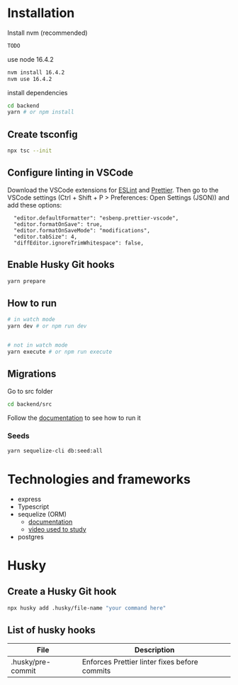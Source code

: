 # Installation

Install nvm (recommended)

```sh
TODO
```

use node 16.4.2

```sh
nvm install 16.4.2
nvm use 16.4.2
```

install dependencies

```sh
cd backend
yarn # or npm install
```

## Create tsconfig

```sh
npx tsc --init
```

## Configure linting in VSCode

Download the VSCode extensions for [ESLint](https://marketplace.visualstudio.com/items?itemName=dbaeumer.vscode-eslint) and [Prettier](https://marketplace.visualstudio.com/items?itemName=esbenp.prettier-vscode). Then go to the VSCode settings (Ctrl + Shift + P > Preferences: Open Settings (JSON)) and add these options:

```
  "editor.defaultFormatter": "esbenp.prettier-vscode",
  "editor.formatOnSave": true,
  "editor.formatOnSaveMode": "modifications",
  "editor.tabSize": 4,
  "diffEditor.ignoreTrimWhitespace": false,
```

## Enable Husky Git hooks

```sh
yarn prepare
```

## How to run

```sh
# in watch mode
yarn dev # or npm run dev


# not in watch mode
yarn execute # or npm run execute
```

## Migrations

Go to src folder

```sh
cd backend/src
```

Follow the [documentation](https://sequelize.org/master/manual/migrations.html) to see how to run it

### Seeds

```sh
yarn sequelize-cli db:seed:all
```

# Technologies and frameworks

-   express
-   Typescript
-   sequelize (ORM)
    -   [documentation](https://sequelize.org/v6/index.html)
    -   [video used to study](https://www.youtube.com/watch?v=VyEKwp6Q4fY&ab_channel=willjw3)
-   postgres

# Husky

## Create a Husky Git hook

```sh
npx husky add .husky/file-name "your command here"
```

## List of husky hooks

| File              | Description                                   |
| ----------------- | --------------------------------------------- |
| .husky/pre-commit | Enforces Prettier linter fixes before commits |
